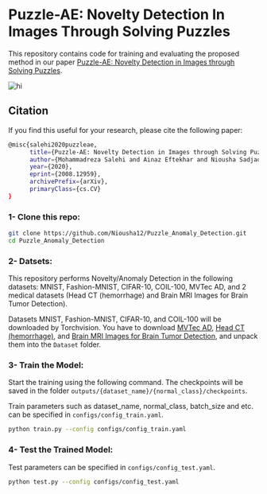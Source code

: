 # Puzzle-AE: Novelty Detection In Images Through Solving Puzzles

This repository contains code for training and evaluating the proposed method in our paper [Puzzle-AE: Novelty Detection in Images through Solving Puzzles](https://arxiv.org/pdf/2008.12959.pdf).

<img src="Images/Method.png" alt="hi" class="inline"/>

## Citation
If you find this useful for your research, please cite the following paper:
``` bash
@misc{salehi2020puzzleae,
      title={Puzzle-AE: Novelty Detection in Images through Solving Puzzles}, 
      author={Mohammadreza Salehi and Ainaz Eftekhar and Niousha Sadjadi and Mohammad Hossein Rohban and Hamid R. Rabiee},
      year={2020},
      eprint={2008.12959},
      archivePrefix={arXiv},
      primaryClass={cs.CV}
}
```

### 1- Clone this repo:
``` bash
git clone https://github.com/Niousha12/Puzzle_Anomaly_Detection.git
cd Puzzle_Anomaly_Detection
```
### 2- Datsets:
This repository performs Novelty/Anomaly Detection in the following datasets: MNIST, Fashion-MNIST, CIFAR-10, COIL-100, MVTec AD, and 2 medical datasets (Head CT (hemorrhage) and Brain MRI Images for Brain Tumor Detection).

Datasets MNIST, Fashion-MNIST, CIFAR-10, and COIL-100 will be downloaded by Torchvision. You have to download [MVTec AD](https://www.mvtec.com/company/research/datasets/mvtec-ad/), [Head CT (hemorrhage)](http://www.kaggle.com/felipekitamura/head-ct-hemorrhage), and [Brain MRI Images for Brain Tumor Detection](http://www.kaggle.com/navoneel/brain-mri-images-for-brain-tumor-detection), and unpack them into the `Dataset` folder.


### 3- Train the Model:
Start the training using the following command. The checkpoints will be saved in the folder `outputs/{dataset_name}/{normal_class}/checkpoints`.

Train parameters such as dataset_name, normal_class, batch_size and etc. can be specified in `configs/config_train.yaml`.
``` bash
python train.py --config configs/config_train.yaml
```

### 4- Test the Trained Model:
Test parameters can be specified in `configs/config_test.yaml`.
``` bash
python test.py --config configs/config_test.yaml
```
